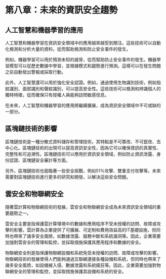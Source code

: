 # 第八章：未來的資訊安全趨勢

## 人工智慧和機器學習的應用

人工智慧和機器學習在資訊安全領域中的應用越來越受到關注。這些技術可以自動化檢測和分析大量的資料，從而幫助檢測和防止安全事件的發生。

例如，機器學習可以用於預測未知的威脅，從而幫助防止安全事件的發生。機器學習模型可以從歷史數據中學習，並根據模式和趨勢進行預測。這樣可以在發生問題之前自動發出警報或採取行動。

此外，人工智慧還可以用於強化安全認證。例如，通過使用生物識別技術，例如指紋識別、面部識別和聲紋識別，可以提高安全性。這些技術可以檢測和辨識個人的獨特特徵，從而確保只有授權人員能夠訪問敏感信息。

在未來，人工智慧和機器學習的應用將繼續擴展，成為資訊安全領域中不可或缺的一部分。

## 區塊鏈技術的影響

區塊鏈技術是一種分散式資料儲存和管理技術，其特點是不可篡改、不可竄改、去中心化。區塊鏈技術的出現可以提高資訊安全性，因為它可以確保資訊的真實性、完整性和可追溯性。區塊鏈技術可以應用於資訊安全領域，例如防止資訊泄露、身份認證、區塊鏈安全審計等方面。

另外，區塊鏈技術也面臨著一些安全挑戰，例如51%攻擊、雙重支付攻擊等。未來需要對區塊鏈技術進行更多的研究和開發，以解決這些安全問題。

## 雲安全和物聯網安全

隨著雲計算和物聯網技術的發展，雲安全和物聯網安全成為未來資訊安全領域的重要趨勢之一。

雲安全主要是指保護雲計算環境中的數據和應用程序不受未授權的訪問、故障或攻擊的影響。雲計算為企業提供了可擴展、可定制和費用效益高的IT基礎設施，但同時也帶來了諸多安全風險，如數據泄露、服務中斷和系統漏洞等。因此，企業需要加強對雲安全的管理和監控，並採取措施保護其應用程序和數據的安全。

物聯網安全則是指保護物聯網設備和系統免受未授權的訪問、故障或攻擊的影響。物聯網技術的發展使得人們能夠通過互聯網連接各種設備和系統，但同時也帶來了諸多安全風險，如設備被入侵、數據泄露和系統瘋狂等。因此，企業需要加強對物聯網安全的管理和監控，並採取措施保護其設備和系統的安全。
